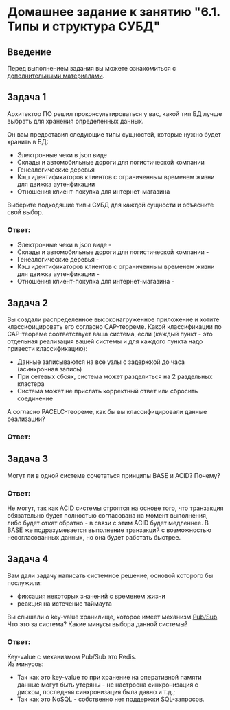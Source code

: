 # Домашнее задание к занятию "6.1. Типы и структура СУБД"

## Введение

Перед выполнением задания вы можете ознакомиться с 
[дополнительными материалами](https://github.com/netology-code/virt-homeworks/tree/master/additional/README.md).

## Задача 1

Архитектор ПО решил проконсультироваться у вас, какой тип БД 
лучше выбрать для хранения определенных данных.

Он вам предоставил следующие типы сущностей, которые нужно будет хранить в БД:

- Электронные чеки в json виде
- Склады и автомобильные дороги для логистической компании
- Генеалогические деревья
- Кэш идентификаторов клиентов с ограниченным временем жизни для движка аутенфикации
- Отношения клиент-покупка для интернет-магазина

Выберите подходящие типы СУБД для каждой сущности и объясните свой выбор.  

### Ответ:  

- Электронные чеки в json виде - 
- Склады и автомобильные дороги для логистической компании - 
- Генеалогические деревья - 
- Кэш идентификаторов клиентов с ограниченным временем жизни для движка аутенфикации - 
- Отношения клиент-покупка для интернет-магазина - 

## Задача 2

Вы создали распределенное высоконагруженное приложение и хотите классифицировать его согласно 
CAP-теореме. Какой классификации по CAP-теореме соответствует ваша система, если 
(каждый пункт - это отдельная реализация вашей системы и для каждого пункта надо привести классификацию):

- Данные записываются на все узлы с задержкой до часа (асинхронная запись)
- При сетевых сбоях, система может разделиться на 2 раздельных кластера
- Система может не прислать корректный ответ или сбросить соединение

А согласно PACELC-теореме, как бы вы классифицировали данные реализации?  

### Ответ:  

## Задача 3

Могут ли в одной системе сочетаться принципы BASE и ACID? Почему?  

### Ответ:  

Не могут, так как ACID системы строятся на основе того, что транзакция обязательно будет полностью согласована на момент выполнения, либо будет откат обратно - в связи с этим ACID будет медленнее. В BASE же подразумевается выполнение транзакций с возможностью несогласованных данных, но она будет работать быстрее.

## Задача 4

Вам дали задачу написать системное решение, основой которого бы послужили:

- фиксация некоторых значений с временем жизни
- реакция на истечение таймаута

Вы слышали о key-value хранилище, которое имеет механизм [Pub/Sub](https://habr.com/ru/post/278237/). 
Что это за система? Какие минусы выбора данной системы?  

### Ответ:  

Key-value с механизмом Pub/Sub это Redis.  
Из минусов:  
- Так как это key-value то при хранение на оперативной памяти данные могут быть утеряны - не настроена синхронизация с диском, последняя синхронизация была давно и т.д.;
- Так как это NoSQL - собственно нет поддержки SQL-запросов.
